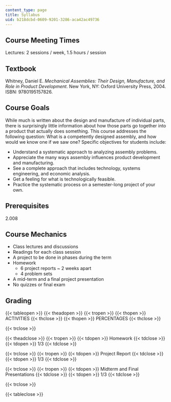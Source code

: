 ```yaml
---
content_type: page
title: Syllabus
uid: b218dcbd-0609-9201-3286-aca42ac49736
---
```


Course Meeting Times
--------------------

Lectures: 2 sessions / week, 1.5 hours / session

Textbook
--------

Whitney, Daniel E. _Mechanical Assemblies: Their Design, Manufacture, and Role in Product Development_. New York, NY: Oxford University Press, 2004. ISBN: 9780195157826.

Course Goals
------------

While much is written about the design and manufacture of individual parts, there is surprisingly little information about how those parts go together into a product that actually does something. This course addresses the following question: What is a competently designed assembly, and how would we know one if we saw one? Specific objectives for students include:

*   Understand a systematic approach to analyzing assembly problems.
*   Appreciate the many ways assembly influences product development and manufacturing.
*   See a complete approach that includes technology, systems engineering, and economic analysis.
*   Get a feeling for what is technologically feasible.
*   Practice the systematic process on a semester-long project of your own.

Prerequisites
-------------

2.008

Course Mechanics
----------------

*   Class lectures and discussions
*   Readings for each class session
*   A project to be done in phases during the term
*   Homework
    *   6 project reports ~ 2 weeks apart
    *   4 problem sets
*   A mid-term and a final project presentation
*   No quizzes or final exam

Grading
-------

{{< tableopen >}}
{{< theadopen >}}
{{< tropen >}}
{{< thopen >}}
ACTIVITIES
{{< thclose >}}
{{< thopen >}}
PERCENTAGES
{{< thclose >}}

{{< trclose >}}

{{< theadclose >}}
{{< tropen >}}
{{< tdopen >}}
Homework
{{< tdclose >}}
{{< tdopen >}}
1/3
{{< tdclose >}}

{{< trclose >}}
{{< tropen >}}
{{< tdopen >}}
Project Report
{{< tdclose >}}
{{< tdopen >}}
1/3
{{< tdclose >}}

{{< trclose >}}
{{< tropen >}}
{{< tdopen >}}
Midterm and Final Presentations
{{< tdclose >}}
{{< tdopen >}}
1/3
{{< tdclose >}}

{{< trclose >}}

{{< tableclose >}}